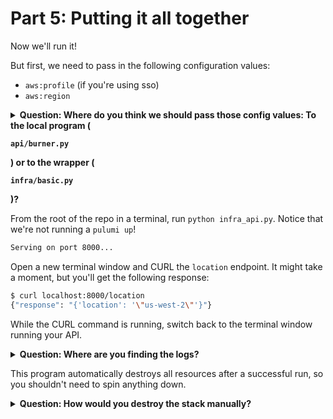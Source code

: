 # Part 5: Putting it all together

Now we'll run it!

But first, we need to pass in the following configuration values:
* `aws:profile` (if you're using sso)
* `aws:region`
<!-- * `burner-program2:request` () -->



<details>
<summary><b>Question: Where do you think we should pass those config values: To the local program (<pre><code>api/burner.py</code></pre>) or to the wrapper (<pre><code>infra/basic.py</code></pre>)?</b></summary>

<br/>
Answer: You want to pass it to the local program.
</details>

From the root of the repo in a terminal, run `python infra_api.py`. Notice that we're not running a `pulumi up`!

```bash
Serving on port 8000...
```

Open a new terminal window and CURL the `location` endpoint. It might take a moment, but you'll get the following response:

```bash
$ curl localhost:8000/location
{"response": "{'location': '\"us-west-2\"'}"}
```

While the CURL command is running, switch back to the terminal window running your API.

<details>
<summary><b>Question: Where are you finding the logs?</b></summary>

<br/>
Answer: You'll find all of the info logs appearing in the terminal with your API.
</details>

This program automatically destroys all resources after a successful run, so you shouldn't need to spin anything down.

<details>
<summary><b>Question: How would you destroy the stack manually?</b></summary>

<br/>
Answer: You can change into the `api` directory and run Pulumi commands as normal, including `pulumi destroy` because we updated `api/__main__.py` to point to and run the same `burner.pulumi_program()` call that the Automation API is running.
</details>